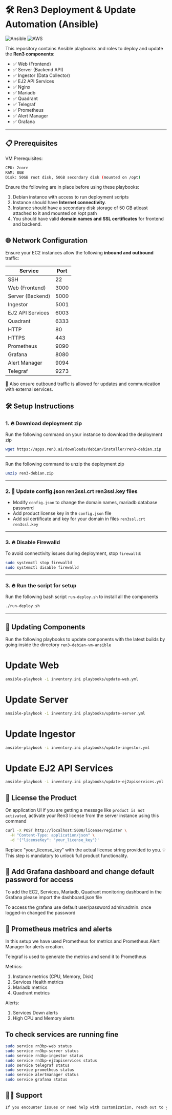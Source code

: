 # 🛠️ Ren3 Deployment & Update Automation (Ansible)

![Ansible](https://img.shields.io/badge/ansible-%231A1918.svg?style=for-the-badge&logo=ansible&logoColor=white)
![AWS](https://img.shields.io/badge/AWS-%23FF9900.svg?style=for-the-badge&logo=amazon-aws&logoColor=white)

This repository contains Ansible playbooks and roles to deploy and update the **Ren3 components**:

- ✅ Web (Frontend)
- ✅ Server (Backend API)
- ✅ Ingestor (Data Collector)
- ✅ EJ2 API Services
- ✅ Nginx
- ✅ Mariadb
- ✅ Quadrant
- ✅ Telegraf
- ✅ Prometheus
- ✅ Alert Manager
- ✅ Grafana
---

## 📋 Prerequisites

VM Prerequisites:

```bash
CPU: 2core
RAM: 8GB
Disk: 50GB root disk, 50GB secondary disk (mounted on /opt)
```

Ensure the following are in place before using these playbooks:

1. Debian instance with access to run deployment scripts
2. Instance should have **Internet connectivity**.
3. Instance should have a secondary disk storage of 50 GB atleast attached to it and mounted on /opt path
4. You should have valid **domain names and SSL certificates** for frontend and backend.

## 🌐 Network Configuration

Ensure your EC2 instances allow the following **inbound and outbound** traffic:

| Service             | Port |
|---------------------|------|
| SSH                 | 22   |
| Web (Frontend)      | 3000 |
| Server (Backend)    | 5000 |
| Ingestor            | 5001 |
| EJ2 API Services    | 6003 |
| Quadrant            | 6333 |
| HTTP                | 80   |
| HTTPS               | 443  |
| Prometheus          | 9090 |
| Grafana             | 8080 |
| Alert Manager       | 9094 |
| Telegraf            | 9273 |


🔄 Also ensure outbound traffic is allowed for updates and communication with external services.

## 🛠️ Setup Instructions

### 1. 🔥 Download deployment zip

Run the following command on your instance to download the deployment zip

```bash
wget https://apps.ren3.ai/downloads/debian/installer/ren3-debian.zip
```
---

Run the following command to unzip the deployment zip

```bash
unzip ren3-debian.zip
```
---

### 2. 🔧 Update config.json  ren3ssl.crt ren3ssl.key files

- Modify `config.json` to change the domain names, mariadb database password
- Add product license key in the `config.json` file
- Add ssl certificate and key for your domain in files `ren3ssl.crt` `ren3ssl.key`

---

### 3. 🔥 Disable Firewalld

To avoid connectivity issues during deployment, stop `firewalld`:

```bash
sudo systemctl stop firewalld
sudo systemctl disable firewalld
```
---

### 3. 🔥 Run the script for setup

Run the following bash script `run-deploy.sh` to install all the components

```bash
./run-deploy.sh
```
---

## 🔄 Updating Components

Run the following playbooks to update components with the latest builds by going inside the directory `ren3-debian-vm-ansible`

# Update Web

```bash
ansible-playbook -i inventory.ini playbooks/update-web.yml
```

# Update Server

```bash
ansible-playbook -i inventory.ini playbooks/update-server.yml
```

# Update Ingestor

```bash
ansible-playbook -i inventory.ini playbooks/update-ingestor.yml
```

# Update EJ2 API Services

```bash
ansible-playbook -i inventory.ini playbooks/update-ej2apiservices.yml
```

## 🔐 License the Product

On application UI if you are getting a message like `product is not activated`, activate your Ren3 license from the server instance using this command

```bash
curl -X POST http://localhost:5000/license/register \
  -H "Content-Type: application/json" \
  -d '{"licenseKey": "your_license_key"}'
```
Replace "your_license_key" with the actual license string provided to you.
💡 This step is mandatory to unlock full product functionality.


## 🔐 Add Grafana dashboard and change default password for access

To add the EC2, Services, Mariadb, Quadrant monitoring dashboard in the Grafana please import the dashboard.json file

To access the grafana use default user/password admin:admin. once logged-in changed the password


## 🔐 Prometheus metrics and alerts

In this setup we have used Prometheus for metrics and Prometheus Alert Manager for alerts creation.

Telegraf is used to generate the metrics and send it to Prometheus

Metrics:

1. Instance metrics (CPU, Memory, Disk)
2. Services Health metrics
3. Mariadb metrics
4. Quadrant metrics


Alerts:

1. Services Down alerts
2. High CPU and Memory alerts

## To check services are running fine

```bash
sudo service rn3bp-web status
sudo service rn3bp-server status
sudo service rn3bp-ingestor status
sudo service rn3bp-ej2apiservices status
sudo service telegraf status
sudo service prometheus status
sudo service alertmanager status
sudo service grafana status
```


## 🙋‍♂️ Support

```bash
If you encounter issues or need help with customization, reach out to your infrastructure or DevOps team.
```
